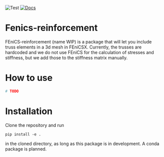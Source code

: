 ![Test](https://github.com/BAMresearch/fenics-reinforcement/actions/workflows/python-package-conda.yml/badge.svg)
[![Docs](https://github.com/BAMresearch/fenics-reinforcement/actions/workflows/deploy-docs.yml/badge.svg)](https://bamresearch.github.io/fenics-reinforcement/)

# Fenics-reinforcement
FEniCS-reinforcement (name WIP) is a package that will let you include truss elements in a 3d mesh in FEniCSX. Currently, the trusses are hardcoded and we do not use FEniCS for the calculation of stresses and stiffness, but we add those to the stiffness matrix manually.

# How to use
```python
# TODO
```
# Installation
Clone the repository and run 
```shell
pip install -e .
```
in the cloned directory, as long as this package is in development. A conda package is planned.

